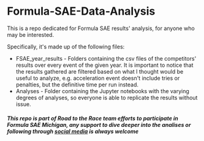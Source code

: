 # Formula-SAE-Data-Analysis

This is a repo dedicated for Formula SAE results' analysis, for anyone who may be interested.

Specifically, it's made up of the following files:
* FSAE_year_results - Folders containing the csv files of the competitors' results over every event of the given year. It is important to notice that the results gathered are filtered based on what I thought would be useful to analyze, e.g. acceleration event doesn't include tries or penalties, but the definitive time per run instead.
* Analyses - Folder containing the Jupyter notebooks with the varying degrees of analyses, so everyone is able to replicate the results without issue.

##### This repo is part of Road to the Race team efforts to participate in Formula SAE Michigan, any support to dive deeper into the analises or following through [social media](https://www.instagram.com/road2therace/) is always welcome
